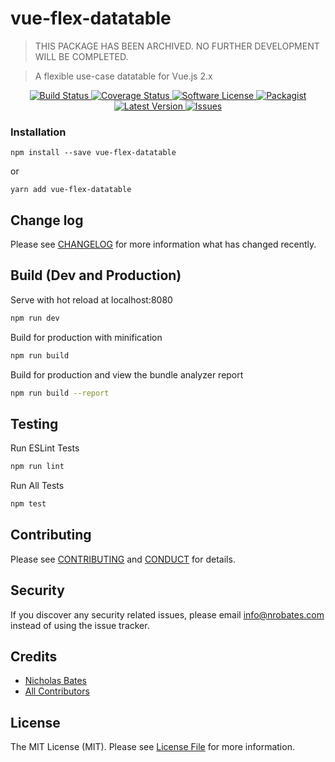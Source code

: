 # vue-flex-datatable

> THIS PACKAGE HAS BEEN ARCHIVED. NO FURTHER DEVELOPMENT WILL BE COMPLETED.

> A flexible use-case datatable for Vue.js 2.x

<p align="center">
  <a href="https://circleci.com/gh/nrobates/vue-flex-datatable">
    <img src="https://circleci.com/gh/nrobates/vue-flex-datatable.svg?style=svg" alt="Build Status" />
  </a>
  <a href="https://coveralls.io/github/nrobates/vue-flex-datatable?branch=master">
    <img src="https://coveralls.io/repos/github/nrobates/vue-flex-datatable/badge.svg?branch=master&style=flat-square" alt="Coverage Status" />
  </a>
  <a href="LICENSE">
    <img src="https://img.shields.io/badge/license-MIT-brightgreen.svg?style=flat-square" alt="Software License" />
  </a>
  <a href="https://npmjs.org/package/vue-flex-datatable">
    <img src="https://img.shields.io/npm/v/vue-flex-datatable.svg?style=flat-square" alt="Packagist" />
  </a>
  <a href="https://github.com/nrobates/vue-flex-datatable/releases">
    <img src="https://img.shields.io/github/release/nrobates/vue-flex-datatable.svg?style=flat-square" alt="Latest Version" />
  </a>

  <a href="https://github.com/nrobates/vue-flex-datatable/issues">
    <img src="https://img.shields.io/github/issues/nrobates/vue-flex-datatable.svg?style=flat-square" alt="Issues" />
  </a>
</p>

### Installation
```
npm install --save vue-flex-datatable
```

or

```
yarn add vue-flex-datatable
```

## Change log

Please see [CHANGELOG](CHANGELOG.md) for more information what has changed recently.

## Build (Dev and Production)

Serve with hot reload at localhost:8080
```bash
npm run dev
```
Build for production with minification
```bash
npm run build
```
Build for production and view the bundle analyzer report
```bash
npm run build --report
```

## Testing

Run ESLint Tests
```bash
npm run lint
```

Run All Tests
```bash
npm test
```

## Contributing

Please see [CONTRIBUTING](CONTRIBUTING.md) and [CONDUCT](CONDUCT.md) for details.

## Security

If you discover any security related issues, please email info@nrobates.com instead of using the issue tracker.

## Credits

- [Nicholas Bates][link-author]
- [All Contributors][link-contributors]

## License

The MIT License (MIT). Please see [License File](LICENSE.md) for more information.

[link-author]: https://github.com/nrobates
[link-contributors]: ../../contributors
